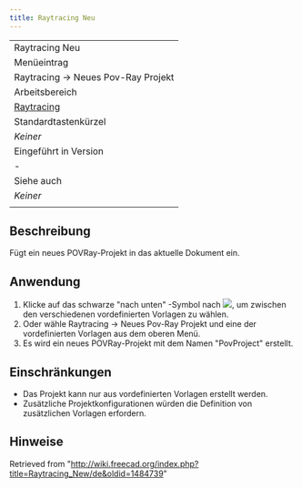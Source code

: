 ```yaml
---
title: Raytracing Neu
---
```

|  |
| --- |
| Raytracing Neu |
| Menüeintrag |
| Raytracing → Neues Pov-Ray Projekt‏‎ |
| Arbeitsbereich |
| [Raytracing](/Raytracing_Workbench/de "Raytracing Workbench/de") |
| Standardtastenkürzel |
| *Keiner* |
| Eingeführt in Version |
| - |
| Siehe auch |
| *Keiner* |
|  |

## Beschreibung

Fügt ein neues POVRay-Projekt in das aktuelle Dokument ein.

## Anwendung

1. Klicke auf das schwarze "nach unten" -Symbol nach ![](/images/Raytracing_New.png), um zwischen den verschiedenen vordefinierten Vorlagen zu wählen.
2. Oder wähle  Raytracing →  Neues Pov-Ray Projekt und eine der vordefinierten Vorlagen aus dem oberen Menü.
3. Es wird ein neues POVRay-Projekt mit dem Namen "PovProject" erstellt.

## Einschränkungen

* Das Projekt kann nur aus vordefinierten Vorlagen erstellt werden.
* Zusätzliche Projektkonfigurationen würden die Definition von zusätzlichen Vorlagen erfordern.

## Hinweise

Retrieved from "<http://wiki.freecad.org/index.php?title=Raytracing_New/de&oldid=1484739>"